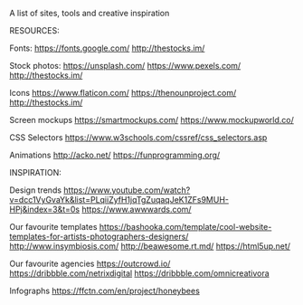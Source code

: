 A list of sites, tools and creative inspiration

RESOURCES:

Fonts:
https://fonts.google.com/
http://thestocks.im/

Stock photos:
https://unsplash.com/
https://www.pexels.com/
http://thestocks.im/

Icons
https://www.flaticon.com/
https://thenounproject.com/
http://thestocks.im/

Screen mockups
https://smartmockups.com/
https://www.mockupworld.co/

CSS Selectors
https://www.w3schools.com/cssref/css_selectors.asp

Animations
http://acko.net/
https://funprogramming.org/


INSPIRATION:

Design trends
https://www.youtube.com/watch?v=dcc1VyGvaYk&list=PLqiiZyfH1jqTgZuqaqJeK1ZFs9MUH-HPj&index=3&t=0s
https://www.awwwards.com/

Our favourite templates
https://bashooka.com/template/cool-website-templates-for-artists-photographers-designers/
http://www.insymbiosis.com/
http://beawesome.rt.md/
https://html5up.net/

Our favourite agencies
https://outcrowd.io/
https://dribbble.com/netrixdigital
https://dribbble.com/omnicreativora


Infographs
https://ffctn.com/en/project/honeybees







